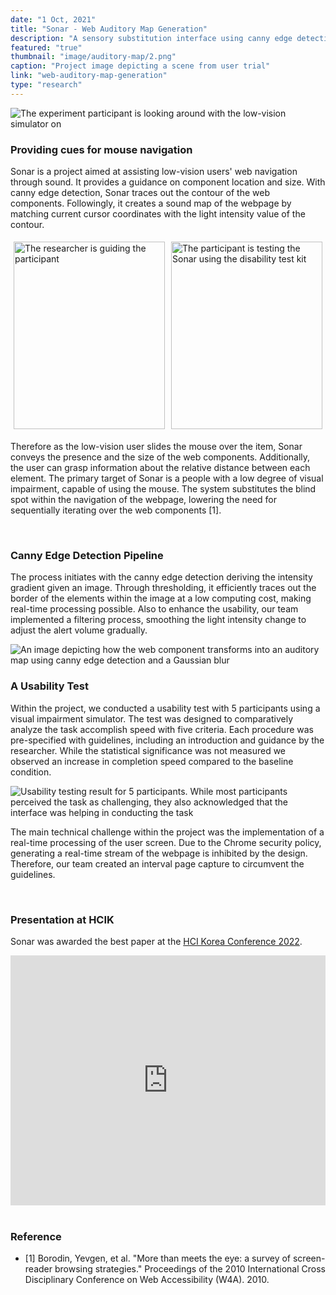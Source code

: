 ```yaml
---
date: "1 Oct, 2021"
title: "Sonar - Web Auditory Map Generation"
description: "A sensory substitution interface using canny edge detection for BLV individuals' mouse usage"
featured: "true"
thumbnail: "image/auditory-map/2.png"
caption: "Project image depicting a scene from user trial"
link: "web-auditory-map-generation"
type: "research"
---
```


![The experiment participant is looking around with the low-vision simulator on](/image/auditory-map/2.png)

### Providing cues for mouse navigation

Sonar is a project aimed at assisting low-vision users' web navigation through sound. It provides a guidance on component location and size. With canny edge detection, Sonar traces out the contour of the web components. Followingly, it creates a sound map of the webpage by matching current cursor coordinates with the light intensity value of the contour.

<div style="display: flex;">
    <div style="flex: 1; padding: 5px;">
        <img src="/image/auditory-map/1.png" alt="The researcher is guiding the participant" style="width: 100%; object-fit: cover; height: 300px;">
    </div>
    <div style="flex: 1; padding: 5px;">
        <img src="/image/auditory-map/3.png" alt="The participant is testing the Sonar using the disability test kit" style="width: 100%;
        object-fit: cover; height: 300px;">
    </div>
</div>


Therefore as the low-vision user slides the mouse over the item, Sonar conveys the presence and the size of the web components. Additionally, the user can grasp information about the relative distance between each element. The primary target of Sonar is a people with a low degree of visual impairment, capable of using the mouse. The system substitutes the blind spot within the navigation of the webpage, lowering the need for sequentially iterating over the web components [1].

<br>

### Canny Edge Detection Pipeline

The process initiates with the canny edge detection deriving the intensity gradient given an image. Through thresholding, it efficiently traces out the border of the elements within the image at a low computing cost, making real-time processing possible. Also to enhance the usability, our team implemented a filtering process, smoothing the light intensity change to adjust the alert volume gradually.

![An image depicting how the web component transforms into an auditory map using canny edge detection and a Gaussian blur](/image/auditory-map/4.png)


### A Usability Test

Within the project, we conducted a usability test with 5 participants using a visual impairment simulator. The test was designed to comparatively analyze the task accomplish speed with five criteria. Each procedure was pre-specified with guidelines, including an introduction and guidance by the researcher. While the statistical significance was not measured we observed an increase in completion speed compared to the baseline condition.

![Usability testing result for 5 participants. While most participants perceived the task as challenging, they also acknowledged that the interface was helping in conducting the task](/image/auditory-map/6.png)

The main technical challenge within the project was the implementation of a real-time processing of the user screen. Due to the Chrome security policy, generating a real-time stream of the webpage is inhibited by the design. Therefore, our team created an interval page capture to circumvent the guidelines.

<br>

### Presentation at HCIK

Sonar was awarded the best paper at the [HCI Korea Conference 2022](https://conference.hcikorea.org/hcik2022/creative/awarded_CA.asp).

<iframe width="100%" height="400" src="https://www.youtube.com/embed/XyCS2OWlWWQ?si=VfEpGMYsO3O3ve8-" title="YouTube video player" frameborder="0" allow="accelerometer; autoplay; clipboard-write; encrypted-media; gyroscope; picture-in-picture; web-share" allowfullscreen></iframe>

<br>
<br>

### Reference

- [1] Borodin, Yevgen, et al. "More than meets the eye: a survey of screen-reader browsing strategies." Proceedings of the 2010 International Cross Disciplinary Conference on Web Accessibility (W4A). 2010.